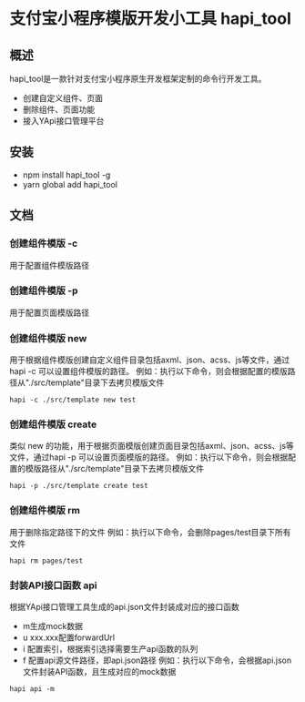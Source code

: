 # 支付宝小程序模版开发小工具 hapi_tool
## 概述
hapi_tool是一款针对支付宝小程序原生开发框架定制的命令行开发工具。
- 创建自定义组件、页面
- 删除组件、页面功能
- 接入YApi接口管理平台
## 安装
- npm install hapi_tool -g
- yarn global add hapi_tool
## 文档
### 创建组件模版 -c <name>
用于配置组件模版路径
### 创建组件模版 -p <name>
用于配置页面模版路径
### 创建组件模版 new <name>
用于根据组件模版创建自定义组件目录包括axml、json、acss、js等文件，通过hapi -c 可以设置组件模版的路径。
例如：执行以下命令，则会根据配置的模版路径从"./src/template"目录下去拷贝模版文件
```
hapi -c ./src/template new test
```
### 创建组件模版 create <name>
类似 new 的功能，用于根据页面模版创建页面目录包括axml、json、acss、js等文件，通过hapi -p 可以设置页面模版的路径。
例如：执行以下命令，则会根据配置的模版路径从"./src/template"目录下去拷贝模版文件
```
hapi -p ./src/template create test
```
### 创建组件模版 rm <path>
用于删除指定路径下的文件
例如：执行以下命令，会删除pages/test目录下所有文件
```
hapi rm pages/test
```
### 封装API接口函数 api
根据YApi接口管理工具生成的api.json文件封装成对应的接口函数
- m生成mock数据 
- u xxx.xxx配置forwardUrl
- i 配置索引，根据索引选择需要生产api函数的队列
- f 配置api源文件路径，即api.json路径
例如：执行以下命令，会根据api.json文件封装API函数，且生成对应的mock数据
```
hapi api -m
```
## 
